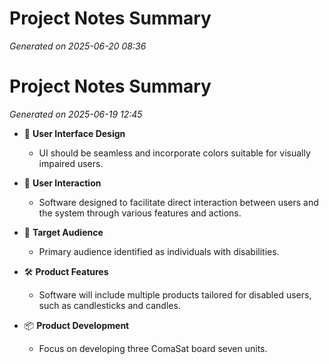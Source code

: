 # Project Notes Summary

*Generated on 2025-06-20 08:36*

# Project Notes Summary

*Generated on 2025-06-19 12:45*

- 🎨 **User Interface Design**
  - UI should be seamless and incorporate colors suitable for visually impaired users.

- 👥 **User Interaction**
  - Software designed to facilitate direct interaction between users and the system through various features and actions.

- 🎯 **Target Audience**
  - Primary audience identified as individuals with disabilities.

- 🛠️ **Product Features**
  - Software will include multiple products tailored for disabled users, such as candlesticks and candles.

- 📦 **Product Development**
  - Focus on developing three ComaSat board seven units.